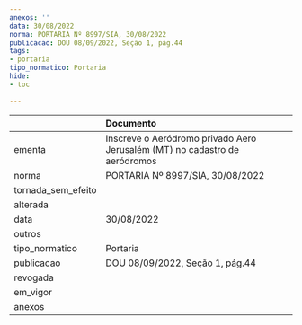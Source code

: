```yaml
---
anexos: ''
data: 30/08/2022
norma: PORTARIA Nº 8997/SIA, 30/08/2022
publicacao: DOU 08/09/2022, Seção 1, pág.44
tags:
- portaria
tipo_normatico: Portaria
hide: 
- toc 
 
---
```


|                    | Documento                                                                  |
|:-------------------|:---------------------------------------------------------------------------|
| ementa             | Inscreve o Aeródromo privado Aero Jerusalém (MT) no cadastro de aeródromos |
| norma              | PORTARIA Nº 8997/SIA, 30/08/2022                                           |
| tornada_sem_efeito |                                                                            |
| alterada           |                                                                            |
| data               | 30/08/2022                                                                 |
| outros             |                                                                            |
| tipo_normatico     | Portaria                                                                   |
| publicacao         | DOU 08/09/2022, Seção 1, pág.44                                            |
| revogada           |                                                                            |
| em_vigor           |                                                                            |
| anexos             |                                                                            |